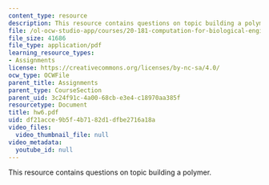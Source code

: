 ```yaml
---
content_type: resource
description: This resource contains questions on topic building a polymer.
file: /ol-ocw-studio-app/courses/20-181-computation-for-biological-engineers-fall-2006/df21acce9b5f4b7182d1dfbe2716a18a_hw6.pdf
file_size: 41686
file_type: application/pdf
learning_resource_types:
- Assignments
license: https://creativecommons.org/licenses/by-nc-sa/4.0/
ocw_type: OCWFile
parent_title: Assignments
parent_type: CourseSection
parent_uid: 3c24f91c-4a00-68cb-e3e4-c18970aa385f
resourcetype: Document
title: hw6.pdf
uid: df21acce-9b5f-4b71-82d1-dfbe2716a18a
video_files:
  video_thumbnail_file: null
video_metadata:
  youtube_id: null
---
```

This resource contains questions on topic building a polymer.